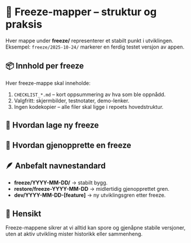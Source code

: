 # 🧊 Freeze-mapper – struktur og praksis

Hver mappe under **freeze/** representerer et stabilt punkt i utviklingen.
Eksempel: `freeze/2025-10-24/` markerer en ferdig testet versjon av appen.

## 📦 Innhold per freeze
Hver freeze-mappe skal inneholde:

1. `CHECKLIST_*.md` – kort oppsummering av hva som ble oppnådd.
2. Valgfritt: skjermbilder, testnotater, demo-lenker.
3. Ingen kodekopier – alle filer skal ligge i repoets hovedstruktur.

## 🧱 Hvordan lage ny freeze


## 🔁 Hvordan gjenopprette en freeze


## 🪶 Anbefalt navnestandard
- **freeze/YYYY-MM-DD/** → stabilt bygg.
- **restore/freeze-YYYY-MM-DD** → midlertidig gjenopprettet gren.
- **dev/YYYY-MM-DD-[feature]** → ny utviklingsgren etter freeze.

## 🧭 Hensikt
Freeze-mappene sikrer at vi alltid kan spore og gjenåpne stabile versjoner,
uten at aktiv utvikling mister historikk eller sammenheng.
